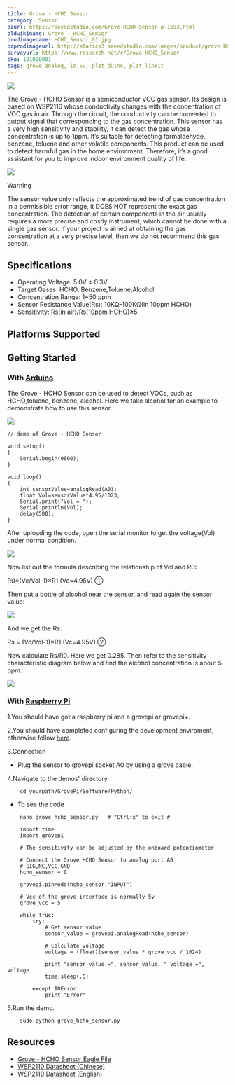 ```yaml
---
title: Grove - HCHO Sensor
category: Sensor
bzurl: https://seeedstudio.com/Grove-HCHO-Sensor-p-1593.html
oldwikiname: Grove_-_HCHO_Sensor
prodimagename: HCHO_Sensor_01.jpg
bzprodimageurl: http://statics3.seeedstudio.com/images/product/grove HCHO.jpg
surveyurl: https://www.research.net/r/Grove-HCHO_Sensor
sku: 101020001
tags: grove_analog, io_5v, plat_duino, plat_linkit
---
```


![](/assets/Grove-HCHO_Sensor/img/HCHO_Sensor_01.jpg)

The Grove - HCHO Sensor is a semiconductor VOC gas sensor. Its design is based on WSP2110 whose conductivity changes with the concentration of VOC gas in air. Through the circuit, the conductivity can be converted to output signal that corresponding to the gas concentration. This sensor has a very high sensitivity and stability, it can detect the gas whose concentration is up to 1ppm. It’s suitable for detecting formaldehyde, benzene, toluene and other volatile components. This product can be used to detect harmful gas in the home environment. Therefore, it’s a good assistant for you to improve indoor environment quality of life.

[![](/assets/common/Get_One_Now_Banner.png)](http://www.seeedstudio.com/depot/grove-hcho-sensor-p-1593.html)

<div class="admonition warning">
<p class="admonition-title">Warning</p>
The sensor value only reflects the approximated trend of gas concentration in a permissible error range, it DOES NOT represent the exact gas concentration. The detection of certain components in the air usually requires a more precise and costly instrument, which cannot be done with a single gas sensor. If your project is aimed at obtaining the gas concentration at a very precise level, then we do not recommend this gas sensor.
</div>

Specifications
-------------

-   Operating Voltage: 5.0V ± 0.3V
-   Target Gases: HCHO, Benzene,Toluene,Alcohol
-   Concentration Range: 1~50 ppm
-   Sensor Resistance Value(Rs): 10KΩ-100KΩ(in 10ppm HCHO)
-   Sensitivity: Rs(in air)/Rs(10ppm HCHO)≥5

Platforms Supported
-------------------

Getting Started
---------------

### With [Arduino](/Arduino "Arduino")

The Grove - HCHO Sensor can be used to detect VOCs, such as HCHO,toluene, benzene, alcohol. Here we take alcohol for an example to demonstrate how to use this sensor.

![](/assets/Grove-HCHO_Sensor/img/HCHO_Hardware_Connection.jpg)

```
// demo of Grove - HCHO Sensor
 
void setup()
{
    Serial.begin(9600);
}
 
void loop()
{
    int sensorValue=analogRead(A0);
    float Vol=sensorValue*4.95/1023;
    Serial.print("Vol = ");
    Serial.println(Vol);
    delay(500);
}
```

After uploading the code, open the serial monitor to get the voltage(Vol) under normal condition.

![](/assets/Grove-HCHO_Sensor/img/Test_result1.jpg)

Now list out the formula describing the relationship of Vol and R0:

R0=(Vc/Vol-1)×R1 (Vc=4.95V) ①

Then put a bottle of alcohol near the sensor, and read again the sensor value:

![](/assets/Grove-HCHO_Sensor/img/Test_result3.jpg)

And we get the Rs:

Rs = (Vc/Vol-1)×R1 (Vc=4.95V) ②

Now calculate Rs/R0. Here we get 0.285. Then refer to the sensitivity characteristic diagram below and find the alcohol concentration is about 5 ppm.

![](/assets/Grove-HCHO_Sensor/img/Sensitivity_Characteristic.jpg)

### With [Raspberry Pi](/GrovePiPlus "GrovePi+")

1.You should have got a raspberry pi and a grovepi or grovepi+.

2.You should have completed configuring the development enviroment, otherwise follow [here](/GrovePiPlus#Introducing_the_GrovePi.2B).

3.Connection

-   Plug the sensor to grovepi socket A0 by using a grove cable.

4.Navigate to the demos' directory:
```
    cd yourpath/GrovePi/Software/Python/
```

-   To see the code
```
    nano grove_hcho_sensor.py   # "Ctrl+x" to exit #
```
```
    import time
    import grovepi

    # The sensitivity can be adjusted by the onboard potentiometer

    # Connect the Grove HCHO Sensor to analog port A0
    # SIG,NC,VCC,GND
    hcho_sensor = 0

    grovepi.pinMode(hcho_sensor,"INPUT")

    # Vcc of the grove interface is normally 5v
    grove_vcc = 5

    while True:
        try:
            # Get sensor value
            sensor_value = grovepi.analogRead(hcho_sensor)

            # Calculate voltage
            voltage = (float)(sensor_value * grove_vcc / 1024)

            print "sensor_value =", sensor_value, " voltage =", voltage
            time.sleep(.5)

        except IOError:
            print "Error"
```

5.Run the demo.
```
    sudo python grove_hcho_sensor.py
```

Resources
---------

-   [Grove - HCHO Sensor Eagle File](/assets/Grove-HCHO_Sensor/res/Grove-HCHO_Sensor_Eagle_File.zip)
-   [WSP2110 Datasheet (Chinese)](/assets/Grove-HCHO_Sensor/res/WSP2110.pdf)
-   [WSP2110 Datasheet (English)](/assets/Grove-HCHO_Sensor/res/Wsp2110-1-.pdf)

<!-- This Markdown file was created from http://www.seeedstudio.com/wiki/Grove_-_HCHO_Sensor -->

